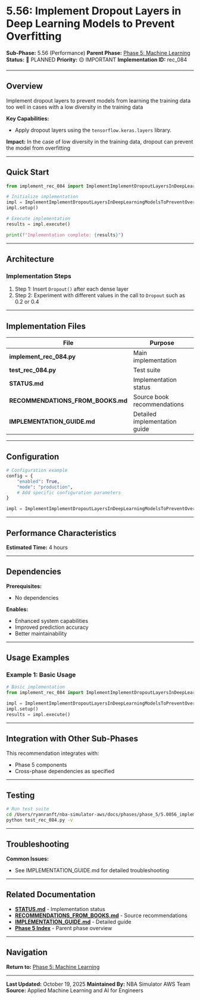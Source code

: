 # 5.56: Implement Dropout Layers in Deep Learning Models to Prevent Overfitting

**Sub-Phase:** 5.56 (Performance)
**Parent Phase:** [Phase 5: Machine Learning](../PHASE_5_INDEX.md)
**Status:** 🔵 PLANNED
**Priority:** 🟡 IMPORTANT
**Implementation ID:** rec_084

---

## Overview

Implement dropout layers to prevent models from learning the training data too well in cases with a low diversity in the training data

**Key Capabilities:**
- Apply dropout layers using the `tensorflow.keras.layers` library.

**Impact:**
In the case of low diversity in the training data, dropout can prevent the model from overfitting

---

## Quick Start

```python
from implement_rec_084 import ImplementImplementDropoutLayersInDeepLearningModelsToPreventOverfitting

# Initialize implementation
impl = ImplementImplementDropoutLayersInDeepLearningModelsToPreventOverfitting()
impl.setup()

# Execute implementation
results = impl.execute()

print(f"Implementation complete: {results}")
```

---

## Architecture

### Implementation Steps

1. Step 1: Insert `Dropout()` after each dense layer
2. Step 2: Experiment with different values in the call to `Dropout` such as 0.2 or 0.4

---

## Implementation Files

| File | Purpose |
|------|---------|
| **implement_rec_084.py** | Main implementation |
| **test_rec_084.py** | Test suite |
| **STATUS.md** | Implementation status |
| **RECOMMENDATIONS_FROM_BOOKS.md** | Source book recommendations |
| **IMPLEMENTATION_GUIDE.md** | Detailed implementation guide |

---

## Configuration

```python
# Configuration example
config = {
    "enabled": True,
    "mode": "production",
    # Add specific configuration parameters
}

impl = ImplementImplementDropoutLayersInDeepLearningModelsToPreventOverfitting(config=config)
```

---

## Performance Characteristics

**Estimated Time:** 4 hours

---

## Dependencies

**Prerequisites:**
- No dependencies

**Enables:**
- Enhanced system capabilities
- Improved prediction accuracy
- Better maintainability

---

## Usage Examples

### Example 1: Basic Usage

```python
# Basic implementation
from implement_rec_084 import ImplementImplementDropoutLayersInDeepLearningModelsToPreventOverfitting

impl = ImplementImplementDropoutLayersInDeepLearningModelsToPreventOverfitting()
impl.setup()
results = impl.execute()
```

---

## Integration with Other Sub-Phases

This recommendation integrates with:
- Phase 5 components
- Cross-phase dependencies as specified

---

## Testing

```bash
# Run test suite
cd /Users/ryanranft/nba-simulator-aws/docs/phases/phase_5/5.0056_implement_dropout_layers_in_deep_learning_models_to_prevent_
python test_rec_084.py -v
```

---

## Troubleshooting

**Common Issues:**
- See IMPLEMENTATION_GUIDE.md for detailed troubleshooting

---

## Related Documentation

- **[STATUS.md](STATUS.md)** - Implementation status
- **[RECOMMENDATIONS_FROM_BOOKS.md](RECOMMENDATIONS_FROM_BOOKS.md)** - Source recommendations
- **[IMPLEMENTATION_GUIDE.md](IMPLEMENTATION_GUIDE.md)** - Detailed guide
- **[Phase 5 Index](../PHASE_5_INDEX.md)** - Parent phase overview

---

## Navigation

**Return to:** [Phase 5: Machine Learning](../PHASE_5_INDEX.md)

---

**Last Updated:** October 19, 2025
**Maintained By:** NBA Simulator AWS Team
**Source:** Applied Machine Learning and AI for Engineers
